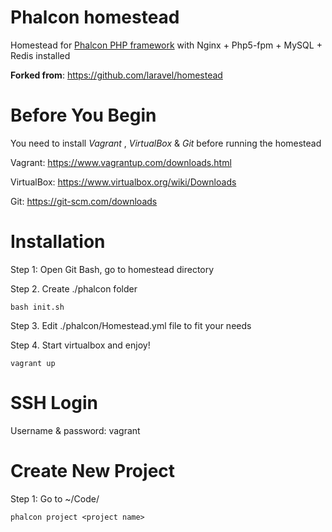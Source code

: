# Phalcon homestead
Homestead for [Phalcon PHP framework](https://phalconphp.com/en/) with Nginx + Php5-fpm + MySQL + Redis installed

**Forked from**: https://github.com/laravel/homestead

# Before You Begin
You need to install _Vagrant_ , _VirtualBox_ & _Git_ before running the homestead

Vagrant: https://www.vagrantup.com/downloads.html

VirtualBox: https://www.virtualbox.org/wiki/Downloads

Git: https://git-scm.com/downloads

# Installation

Step 1: Open Git Bash, go to homestead directory

Step 2. Create ./phalcon folder
```
bash init.sh
```

Step 3. Edit ./phalcon/Homestead.yml file to fit your needs

Step 4. Start virtualbox  and enjoy!
```
vagrant up
```

# SSH Login
Username & password: vagrant

# Create New Project
Step 1: Go to ~/Code/
```
phalcon project <project name>
